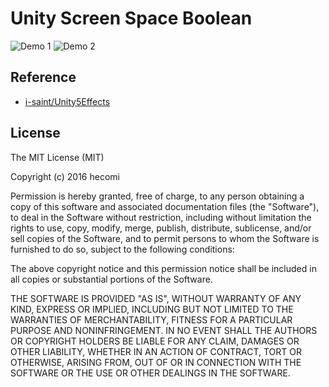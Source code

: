 Unity Screen Space Boolean
==========================
![Demo 1](https://raw.githubusercontent.com/wiki/hecomi/UnityScreenSpaceBoolean/Demo1.gif)
![Demo 2](https://raw.githubusercontent.com/wiki/hecomi/UnityScreenSpaceBoolean/Demo2.gif)

Reference
---------
- [i-saint/Unity5Effects](https://github.com/i-saint/Unity5Effects)

License
-------
The MIT License (MIT)

Copyright (c) 2016 hecomi

Permission is hereby granted, free of charge, to any person obtaining a copy of
this software and associated documentation files (the "Software"), to deal in
the Software without restriction, including without limitation the rights to
use, copy, modify, merge, publish, distribute, sublicense, and/or sell copies of
the Software, and to permit persons to whom the Software is furnished to do so,
subject to the following conditions:

The above copyright notice and this permission notice shall be included in all
copies or substantial portions of the Software.

THE SOFTWARE IS PROVIDED "AS IS", WITHOUT WARRANTY OF ANY KIND, EXPRESS OR
IMPLIED, INCLUDING BUT NOT LIMITED TO THE WARRANTIES OF MERCHANTABILITY, FITNESS
FOR A PARTICULAR PURPOSE AND NONINFRINGEMENT. IN NO EVENT SHALL THE AUTHORS OR
COPYRIGHT HOLDERS BE LIABLE FOR ANY CLAIM, DAMAGES OR OTHER LIABILITY, WHETHER
IN AN ACTION OF CONTRACT, TORT OR OTHERWISE, ARISING FROM, OUT OF OR IN
CONNECTION WITH THE SOFTWARE OR THE USE OR OTHER DEALINGS IN THE SOFTWARE.
